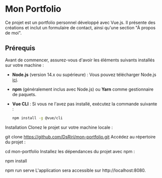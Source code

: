 # Mon Portfolio

Ce projet est un portfolio personnel développé avec Vue.js. Il présente des créations et inclut un formulaire de contact, ainsi qu'une section "À propos de moi".

## Prérequis

Avant de commencer, assurez-vous d'avoir les éléments suivants installés sur votre machine :

- **Node.js** (version 14.x ou supérieure) : Vous pouvez télécharger Node.js [ici](https://nodejs.org/).
- **npm** (généralement inclus avec Node.js) ou **Yarn** comme gestionnaire de paquets.
- **Vue CLI** : Si vous ne l'avez pas installé, exécutez la commande suivante :

  ```bash
  npm install -g @vue/cli

Installation
Clonez le projet sur votre machine locale :


git clone https://github.com/DsRiri/mon-portfolio.git
Accédez au répertoire du projet :


cd mon-portfolio
Installez les dépendances du projet avec npm :

npm install

npm run serve
L'application sera accessible sur http://localhost:8080.